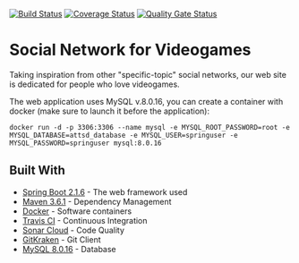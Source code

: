 [![Build Status](https://travis-ci.org/unifiprojects/ATTSDProject.svg?branch=master)](https://travis-ci.org/unifiprojects/ATTSDProject)
[![Coverage Status](https://coveralls.io/repos/github/unifiprojects/ATTSDProject/badge.svg?branch=master)](https://coveralls.io/github/unifiprojects/ATTSDProject?branch=master)
[![Quality Gate Status](https://sonarcloud.io/api/project_badges/measure?project=com.maurosalani.project.attsd%3AATTSDProject&metric=alert_status)](https://sonarcloud.io/dashboard?id=com.maurosalani.project.attsd%3AATTSDProject)

# Social Network for Videogames

Taking inspiration from other "specific-topic" social networks, our web site is dedicated for people who love videogames.

The web application uses MySQL v.8.0.16, you can create a container with docker (make sure to launch it before the application):

```
docker run -d -p 3306:3306 --name mysql -e MYSQL_ROOT_PASSWORD=root -e MYSQL_DATABASE=attsd_database -e MYSQL_USER=springuser -e MYSQL_PASSWORD=springuser mysql:8.0.16
```

## Built With

* [Spring Boot 2.1.6](https://spring.io/projects/spring-boot) - The web framework used
* [Maven 3.6.1](https://maven.apache.org/) - Dependency Management
* [Docker](https://www.docker.com/) - Software containers
* [Travis CI](https://travis-ci.org/unifiprojects/ATTSDProject) - Continuous Integration
* [Sonar Cloud](https://sonarcloud.io/dashboard?id=com.maurosalani.project.attsd%3AATTSDProject) - Code Quality
* [GitKraken](https://www.gitkraken.com/) - Git Client
* [MySQL 8.0.16](https://www.mysql.com/it/) - Database

